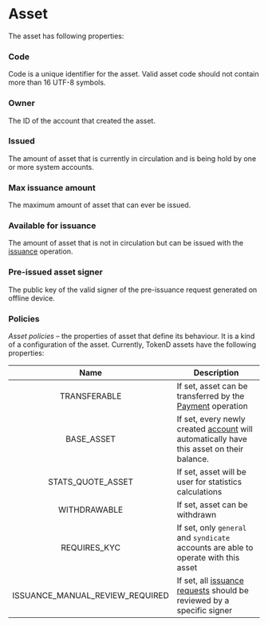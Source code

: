 # Asset

The asset has following properties:

### Code

Code is a unique identifier for the asset. Valid asset code should not contain
more than 16 UTF-8 symbols.

### Owner

The ID of the account that created the asset.

### Issued

The amount of asset that is currently in circulation and is being hold by one or
more system accounts.

### Max issuance amount

The maximum amount of asset that can ever be issued.

### Available for issuance

The amount of asset that is not in circulation but can be issued with the
[issuance][3] operation.

### Pre-issued asset signer

The public key of the valid signer of the pre-issuance request generated on offline device.

### Policies

*Asset policies*  – the properties of asset that define its behaviour. It is a kind of a configuration of the asset. Currently, TokenD assets have the following properties: 

| Name                            | Description |
|:-------------------------------:|-------------|
| TRANSFERABLE                    | If set, asset can be transferred by the [Payment][1] operation |
| BASE_ASSET                      | If set, every newly created [account][2] will automatically have this asset on their balance. |
| STATS_QUOTE_ASSET               | If set, asset will be user for statistics calculations |
| WITHDRAWABLE                    | If set, asset can be withdrawn |
| REQUIRES_KYC                    | If set, only `general` and `syndicate` accounts are able to operate with this asset|
| ISSUANCE_MANUAL_REVIEW_REQUIRED | If set, all [issuance requests][3] should be reviewed by a specific signer |

[1]: /tech/operations/payment.md
[2]: /tech/key_entities/accounts.md
[3]: /tech/requests/request_issuance.md
